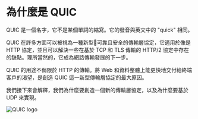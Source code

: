 # 為什麼是 QUIC

QUIC 是一個名字，它不是某個單詞的縮寫。它的發音與英文中的 "quick" 相同。

QUIC 在許多方面可以被視為一種新型可靠且安全的傳輸層協定，它適用於像是 HTTP 協定，並且可以解決一些在基於 TCP 和 TLS 傳輸的 HTTP/2 協定中存在的缺點。理所當然的，它成為網路傳輸發展的下一步。

QUIC 的用途不侷限於 HTTP 的傳輸。將 Web 和資料整體上能更快地交付給終端客戶的渴望，是創造 QUIC 這一新型傳輸層協定的最大原因。

我們接下來會解釋，我們為什麼要創造一個新的傳輸層協定，以及為什麼要基於 UDP 來實現。

![QUIC logo](../images/QUIC.png)

